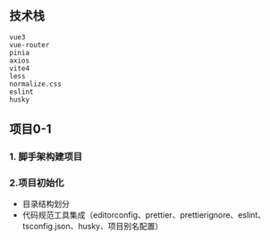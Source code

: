 ## 技术栈

```
vue3 
vue-router
pinia
axios
vite4
less
normalize.css
eslint
husky
```



## 项目0-1

### 1. 脚手架构建项目

### 2.项目初始化

- 目录结构划分
- 代码规范工具集成（editorconfig、prettier、prettierignore、eslint、tsconfig.json、husky、项目别名配置）